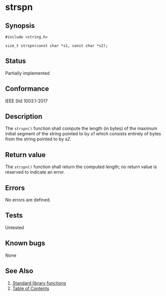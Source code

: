 # strspn

## Synopsis

`#include <string.h>`

`size_t strspn(const char *s1, const char *s2);`

## Status

Partially implemented

## Conformance

IEEE Std 1003.1-2017

## Description

The `strspn()` function shall compute the length (in bytes) of the maximum initial segment of the string pointed to by
_s1_ which consists entirely of bytes from the string pointed to by _s2_.

## Return value

The `strspn()` function shall return the computed length; no return value is reserved to indicate an error.

## Errors

No errors are defined.

## Tests

Untested

## Known bugs

None

## See Also

1. [Standard library functions](../index.md)
2. [Table of Contents](../../../index.md)
